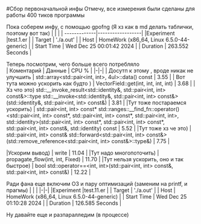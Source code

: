 #Сбор первоначальной инфы
Отмечу, все измерения были сделаны для работы 400 тиков программы

Пока соберем инфу, с помощью gpofng 
(Я хз как в md делать таблички, поэтому вот так)
| | |
 | -------------|------------------|
|Experiment      |test.1.er                                   |
|  Target        | './a.out'                                  |
|  Host          | HomeWork (x86_64, Linux 6.5.0-44-generic)  |
|  Start Time    | Wed Dec 25 00:01:42 2024                   |
|  Duration      | 263.552 Seconds                            |


Теперь посмотрим, чего больше всего потребляло   
| Коментарий | Данные | CPU % |
|-|-|
| Досутп к этому , вроде никак не улучшить |  std::array<std::pair<int, int>, 4ul>::data() const |    3.55 |
| Вот тута можно ускорить как будто )     | VectorField::get(int, int, int, int) | 3.68 |
 |Хз что это)    std::__invoke_result<std::identity&, std::pair<int, int> const&>::type std::__invoke<std::identity&, std::pair<int, int> const&>(std::identity&, std::pair<int, int> const&)  | 3.81 |
 |Тут тоже постараемся ускорить)   |    std::pair<int, int> const* std::ranges::__find_fn::operator()<std::pair<int, int> const*, std::pair<int, int> const*, std::pair<int, int>, std::identity>(std::pair<int, int> const*, std::pair<int, int> const*, std::pair<int, int> const&, std::identity) const  |  5.52 |
 |Тут тоже хз че это)    |   std::pair<int, int> const& std::forward<std::pair<int, int> const&>(std::remove_reference<std::pair<int, int> const&>::type&) |  7.75 |
 
|Ускорим вывод)   | write | 11.04 |
 |Тут надо многопоточить)    |     propagate_flow(int, int, Fixed) | 11.70 |
 |Тут нельзя ускорить, оно и так быстрое)    |  bool std::operator==<int, int>(std::pair<int, int> const&, std::pair<int, int> const&) | 12.22 | 

Ради фана еще включим O3 и пару оптимизаций (заменим на printf, и прагмы)
| | |
|-|-|
|Experiment      |test.11.er                                  |
| Target        | './a.out'                                   |
| Host          | HomeWork (x86_64, Linux 6.5.0-44-generic)   |
| Start Time    | Wed Dec 25 01:10:28 2024                    |
| Duration      | 126.585 Seconds                             |

Ну давайте еще и разпаралледим (в процессе) 
